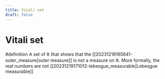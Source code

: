 ```yaml
---
title: Vitali set
draft: false
---
```

# Vitali set
#definition
A set of $\mathbb{R}$ that shows that the [[20231219165641-outer_measure|outer measure]] is not a measure on $\mathbb{R}$.
More formally, the real numbers are not [[20231219171012-lebesgue_measurable|Lebesgue measurable]]
